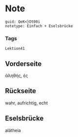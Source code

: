 # Note
```
guid: QeK<}Ot00i
notetype: Einfach + Eselsbrücke
```

### Tags
```
Lektion41
```

## Vorderseite
ἀληθής, ές

## Rückseite
wahr, aufrichtig, echt

## Eselsbrücke
alätheia
